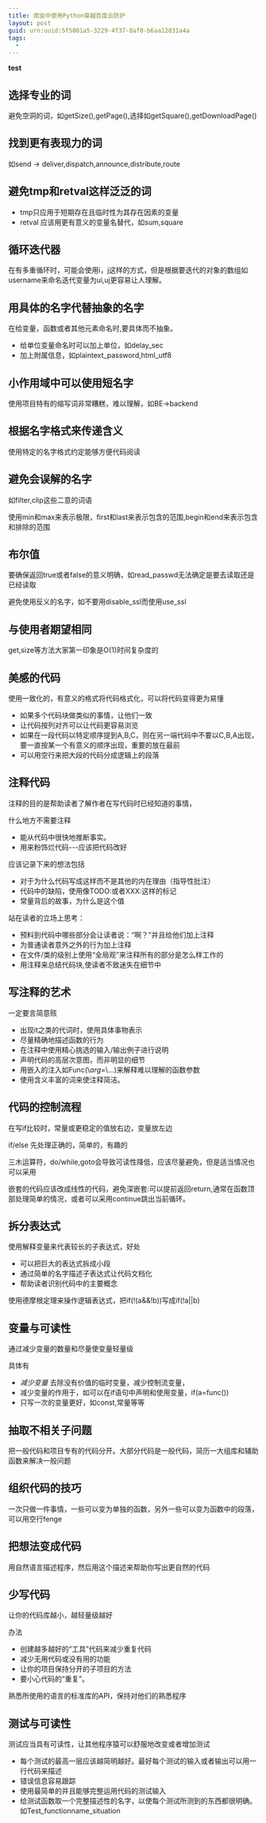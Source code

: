 ```yaml
---
title: 爬虫中使用Python穿越百度云防护
layout: post
guid: urn:uuid:5f5801a5-3229-4f37-8af0-b6aa12831a4a
tags:
  - 
---
```


**test**


选择专业的词
-------

避免空洞的词，如getSize(),getPage(),选择如getSquare(),getDownloadPage()

找到更有表现力的词
------------------

如send -> deliver,dispatch,announce,distribute,route

避免tmp和retval这样泛泛的词
---------------------------

* tmp只应用于短期存在且临时性为其存在因素的变量
* retval 应该用更有意义的变量名替代，如sum,square 


循环迭代器
--------------

在有多重循环时，可能会使用i，j这样的方式，但是根据要迭代的对象的数组如username来命名迭代变量为ui,uj更容易让人理解。

用具体的名字代替抽象的名字
-------------------------

在给变量，函数或者其他元素命名时,要具体而不抽象。

* 给单位变量命名时可以加上单位，如delay\_sec
* 加上附属信息，如plaintext\_password,html\_utf8 

小作用域中可以使用短名字
-----------------------

使用项目特有的缩写词非常糟糕，难以理解，如BE->backend


根据名字格式来传递含义
-----------------------

使用特定的名字格式约定能够方便代码阅读

避免会误解的名字
---------------

如filter,clip这些二意的词语

使用min和max来表示极限，first和last来表示包含的范围,begin和end来表示包含和排除的范围


布尔值
---------------------------
要确保返回true或者false的意义明确，如read\_passwd无法确定是要去读取还是已经读取

避免使用反义的名字，如不要用disable\_ssl而使用use\_ssl


与使用者期望相同
---------------------------
get,size等方法大家第一印象是O(1)时间复杂度的

美感的代码
---------------------------
使用一致化的，有意义的格式将代码格式化，可以将代码变得更为易懂

* 如果多个代码块做类似的事情，让他们一致
* 让代码按列对齐可以让代码更容易浏览
* 如果在一段代码以特定顺序提到A,B,C，则在另一端代码中不要以C,B,A出现，要一直按某一个有意义的顺序出现，重要的放在最前
* 可以用空行来把大段的代码分成逻辑上的段落


注释代码
---------------------------
注释的目的是帮助读者了解作者在写代码时已经知道的事情，

什么地方不需要注释
* 能从代码中很快地推断事实。
* 用来粉饰烂代码---应该把代码改好

应该记录下来的想法包括

* 对于为什么代码写成这样而不是其他的内在理由（指导性批注）
* 代码中的缺陷，使用像TODO:或者XXX:这样的标记
* 常量背后的故事，为什么是这个值

站在读者的立场上思考：
* 预料到代码中哪些部分会让读者说：“啊？”并且给他们加上注释
* 为普通读者意外之外的行为加上注释
* 在文件/类的级别上使用“全局观”来注释所有的部分是怎么样工作的
* 用注释来总结代码块,使读者不致迷失在细节中

写注释的艺术
---------------------------
一定要言简意赅

* 出现it之类的代词时，使用具体事物表示
* 尽量精确地描述函数的行为
* 在注释中使用精心挑选的输入/输出例子进行说明
* 声明代码的高层次意图，而非明显的细节
* 用嵌入的注入如Func(\\*arg=*\\...)来解释难以理解的函数参数
* 使用含义丰富的词来使注释简洁。

代码的控制流程
---------------------------

在写if比较时，常量或更稳定的值放右边，变量放左边

if/else 先处理正确的，简单的，有趣的

三木运算符，do/while,goto会导致可读性降低，应该尽量避免，但是适当情况也可以采用

嵌套的代码应该改成线性的代码，避免深嵌套:可以提前返回return,通常在函数顶部处理简单的情况，或者可以采用continue跳出当前循环。


拆分表达式
---------------------------
使用解释变量来代表较长的子表达式，好处
* 可以把巨大的表达式拆成小段
* 通过简单的名字描述子表达式让代码文档化
* 帮助读者识别代码中的主要概念

使用德摩根定理来操作逻辑表达式，把if(!(a&&!b))写成if(!a||b)


变量与可读性
---------------------------

通过减少变量的数量和尽量使变量轻量级

具体有
* *减少变量* 去除没有价值的临时变量，减少控制流变量，
* 减少变量的作用于，如可以在if语句中声明和使用变量，if(a=func())
* 只写一次的变量更好，如const,常量等等


抽取不相关子问题
---------------------------
把一般代码和项目专有的代码分开。大部分代码是一般代码，简历一大组库和辅助函数来解决一般问题

组织代码的技巧
---------------------------
一次只做一件事情，一些可以变为单独的函数，另外一些可以变为函数中的段落，可以用空行fenge

把想法变成代码
---------------------------
用自然语言描述程序，然后用这个描述来帮助你写出更自然的代码

少写代码
---------------------------
让你的代码库越小，越轻量级越好

办法
* 创建越多越好的“工具”代码来减少重复代码
* 减少无用代码或没有用的功能
* 让你的项目保持分开的子项目的方法
* 要小心代码的“重复”。

熟悉所使用的语言的标准库的API，保持对他们的熟悉程序

测试与可读性
---------------------------
测试应当具有可读性，让其他程序猿可以舒服地改变或者增加测试

* 每个测试的最高一层应该越简明越好。最好每个测试的输入或者输出可以用一行代码来描述
* 错误信息容易跟踪
* 使用最简单的并且能够完整运用代码的测试输入
* 给测试函数取一个完整描述性的名字，以使每个测试所测到的东西都很明确。如Test\_functionname\_situation
